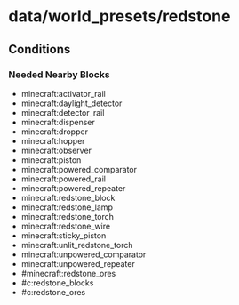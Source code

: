 # data/world_presets/redstone  
  
## Conditions  
  
### Needed Nearby Blocks  
  * minecraft:activator_rail
  * minecraft:daylight_detector
  * minecraft:detector_rail
  * minecraft:dispenser
  * minecraft:dropper
  * minecraft:hopper
  * minecraft:observer
  * minecraft:piston
  * minecraft:powered_comparator
  * minecraft:powered_rail
  * minecraft:powered_repeater
  * minecraft:redstone_block
  * minecraft:redstone_lamp
  * minecraft:redstone_torch
  * minecraft:redstone_wire
  * minecraft:sticky_piston
  * minecraft:unlit_redstone_torch
  * minecraft:unpowered_comparator
  * minecraft:unpowered_repeater
  * #minecraft:redstone_ores
  * #c:redstone_blocks
  * #c:redstone_ores
  
